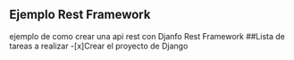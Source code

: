 ## Ejemplo Rest Framework

ejemplo de como crear una api rest con Djanfo Rest Framework
##Lista de tareas a realizar
	-[x]Crear el proyecto de Django
	 